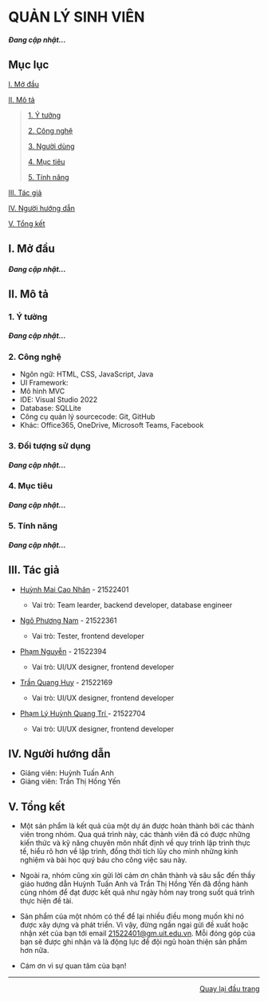 ﻿<div id="Top"></div>

# QUẢN LÝ SINH VIÊN
##### Đang cập nhật...

## Mục lục

 [I. Mở đầu](#Modau)

 [II. Mô tả](#Mota)

> [1. Ý tưởng](#Ytuong)
>
> [2. Công nghệ](#Congnghe)
>
> [3. Người dùng](#Doituongsudung)
>
> [4. Mục tiêu](#Muctieu)
>
> [5. Tính năng](#Tinhnang)

[III. Tác giả](#Tacgia)

[IV. Người hướng dẫn](#Nguoihuongdan)

[V. Tổng kết](#Tongket)


<!-- MỞ ĐẦU -->
<div id="Modau"></div>

## I. Mở đầu

##### Đang cập nhật...

<!-- MÔ TẢ -->
<div id="Mota"></div>

## II. Mô tả

<!-- Ý TƯỞNG -->
<div id="Ytuong"></div>

### 1. Ý tưởng
##### Đang cập nhật...


<div id="Congnghe"></div>

### 2. Công nghệ
* Ngôn ngữ: HTML, CSS, JavaScript, Java
* UI Framework: 
* Mô hình MVC 
* IDE: Visual Studio 2022
* Database: SQLLite
* Công cụ quản lý sourcecode: Git, GitHub
* Khác: Office365, OneDrive, Microsoft Teams, Facebook

<div id="Doituongsudung"></div>

### 3. Đối tượng sử dụng

##### Đang cập nhật...

<div id="Muctieu"></div>

### 4. Mục tiêu

##### Đang cập nhật...

<div id="Tinhnang"></div>

### 5. Tính năng

##### Đang cập nhật...

<!-- TÁC GIẢ -->
<div id="Tacgia"></div>

## III. Tác giả

* [Huỳnh Mai Cao Nhân](https://github.com/HuynhNhan0330) - 21522401
    * Vai trò: Team learder, backend developer, database engineer

* [Ngô Phương Nam](https://github.com/dunoiww) - 21522361
    * Vai trò: Tester, frontend developer

* [Phạm Nguyễn](https://github.com/kazei1211) - 21522394
    * Vai trò: UI/UX designer, frontend developer

* [Trần Quang Huy]() - 21522169
    * Vai trò: UI/UX designer, frontend developer
      
* [Phạm Lý Huỳnh Quang Trí ]() - 21522704
    * Vai trò: UI/UX designer, frontend developer

<!-- NGƯỜI HƯỚNG DẪN -->
<div id="Nguoihuongdan"></div>

## IV. Người hướng dẫn
* Giảng viên: Huỳnh Tuấn Anh
* Giảng viên: Trần Thị Hồng Yến

<!-- TỔNG KẾT -->
<div id="Tongket"></div>

## V. Tổng kết
* Một sản phẩm là kết quả của một dự án được hoàn thành bởi các thành viên trong nhóm. Qua quá trình này, các thành viên đã có được những kiến ​​thức và kỹ năng chuyên môn nhất định về quy trình lập trình thực tế, hiểu rõ hơn về lập trình, đồng thời tích lũy cho mình những kinh nghiệm và bài học quý báu cho công việc sau này.

* Ngoài ra, nhóm cũng xin gửi lời cảm ơn chân thành và sâu sắc đến thầy giáo hướng dẫn Huỳnh Tuấn Anh và Trần Thị Hồng Yến đã đồng hành cùng nhóm để đạt được kết quả như ngày hôm nay trong suốt quá trình thực hiện đề tài.

* Sản phẩm của một nhóm có thể để lại nhiều điều mong muốn khi nó được xây dựng và phát triển. Vì vậy, đừng ngần ngại gửi đề xuất hoặc nhận xét của bạn tới email 21522401@gm.uit.edu.vn. Mỗi đóng góp của bạn sẽ được ghi nhận và là động lực để đội ngũ hoàn thiện sản phẩm hơn nữa.

* Cám ơn vì sự quan tâm của bạn!

---

<p align="right"><a href="#Top">Quay lại đầu trang</a></p>

